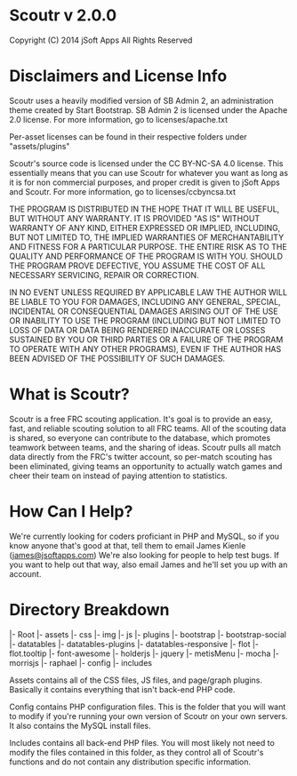 Scoutr v 2.0.0
==============
Copyright (C) 2014 jSoft Apps All Rights Reserved

Disclaimers and License Info
============================
Scoutr uses a heavily modified version of SB Admin 2, an administration theme created by Start Bootstrap. SB Admin 2 is licensed under the Apache 2.0 license. For more information, go to licenses/apache.txt

Per-asset licenses can be found in their respective folders under "assets/plugins"

Scoutr's source code is licensed under the CC BY-NC-SA 4.0 license. This essentially means that you can use Scoutr for whatever you want as long as it is for non commercial purposes, and proper credit is given to jSoft Apps and Scoutr. For more information, go to licenses/ccbyncsa.txt

THE PROGRAM IS DISTRIBUTED IN THE HOPE THAT IT WILL BE USEFUL, BUT WITHOUT ANY WARRANTY. IT IS PROVIDED "AS IS" WITHOUT WARRANTY OF ANY KIND, EITHER EXPRESSED OR IMPLIED, INCLUDING, BUT NOT LIMITED TO, THE IMPLIED WARRANTIES OF MERCHANTABILITY AND FITNESS FOR A PARTICULAR PURPOSE. THE ENTIRE RISK AS TO THE QUALITY AND PERFORMANCE OF THE PROGRAM IS WITH YOU. SHOULD THE PROGRAM PROVE DEFECTIVE, YOU ASSUME THE COST OF ALL NECESSARY SERVICING, REPAIR OR CORRECTION.

IN NO EVENT UNLESS REQUIRED BY APPLICABLE LAW THE AUTHOR WILL BE LIABLE TO YOU FOR DAMAGES, INCLUDING ANY GENERAL, SPECIAL, INCIDENTAL OR CONSEQUENTIAL DAMAGES ARISING OUT OF THE USE OR INABILITY TO USE THE PROGRAM (INCLUDING BUT NOT LIMITED TO LOSS OF DATA OR DATA BEING RENDERED INACCURATE OR LOSSES SUSTAINED BY YOU OR THIRD PARTIES OR A FAILURE OF THE PROGRAM TO OPERATE WITH ANY OTHER PROGRAMS), EVEN IF THE AUTHOR HAS BEEN ADVISED OF THE POSSIBILITY OF SUCH DAMAGES.

What is Scoutr?
===============
Scoutr is a free FRC scouting application. It's goal is to provide an easy, fast, and reliable scouting solution to all FRC teams. All of the scouting data is shared, so everyone can contribute to the database, which promotes teamwork between teams, and the sharing of ideas. Scoutr pulls all match data directly from the FRC's twitter account, so per-match scouting has been eliminated, giving teams an opportunity to actually watch games and cheer their team on instead of paying attention to statistics.

How Can I Help?
===============
We're currently looking for coders proficiant in PHP and MySQL, so if you know anyone that's good at that, tell them to email James Kienle (james@jsoftapps.com)
We're also looking for people to help test bugs. If you want to help out that way, also email James and he'll set you up with an account.

Directory Breakdown
===================
|- Root
 |- assets
  |- css
  |- img
  |- js
  |- plugins
   |- bootstrap
   |- bootstrap-social
   |- datatables
   |- datatables-plugins
   |- datatables-responsive
   |- flot
   |- flot.tooltip
   |- font-awesome
   |- holderjs
   |- jquery
   |- metisMenu
   |- mocha
   |- morrisjs
   |- raphael
 |- config
 |- includes
 
 Assets contains all of the CSS files, JS files, and page/graph plugins. Basically it contains everything that isn't back-end PHP code.
 
 Config contains PHP configuration files. This is the folder that you will want to modify if you're running your own version of Scoutr on your own servers. It also contains the MySQL install files.
 
 Includes contains all back-end PHP files. You will most likely not need to modify the files contained in this folder, as they control all of Scoutr's functions and do not contain any distribution specific information.